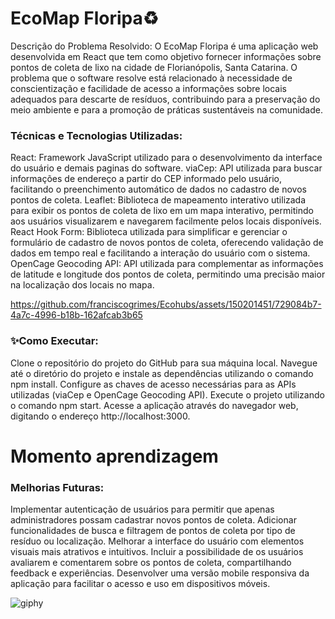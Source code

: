 <h1>EcoMap Floripa♻️</h1> 

Descrição do Problema Resolvido:
O EcoMap Floripa é uma aplicação web desenvolvida em React que tem como objetivo fornecer informações sobre pontos de coleta de lixo na cidade de Florianópolis, Santa Catarina.
O problema que o software resolve está relacionado à necessidade de conscientização e facilidade de acesso a informações sobre locais adequados para descarte de resíduos, 
contribuindo para a preservação do meio ambiente e para a promoção de práticas sustentáveis na comunidade.

<h3>Técnicas e Tecnologias Utilizadas:</h3>

React: Framework JavaScript utilizado para o desenvolvimento da interface do usuário e demais paginas do software.
viaCep: API utilizada para buscar informações de endereço a partir do CEP informado pelo usuário, facilitando o preenchimento automático de dados no cadastro de novos pontos de coleta.
Leaflet: Biblioteca de mapeamento interativo utilizada para exibir os pontos de coleta de lixo em um mapa interativo, permitindo aos usuários visualizarem e navegarem facilmente pelos locais disponíveis.
React Hook Form: Biblioteca utilizada para simplificar e gerenciar o formulário de cadastro de novos pontos de coleta, oferecendo validação de dados em tempo real e facilitando a interação do usuário com o sistema.
OpenCage Geocoding API: API utilizada para complementar as informações de latitude e longitude dos pontos de coleta, permitindo uma precisão maior na localização dos locais no mapa.



  https://github.com/franciscogrimes/Ecohubs/assets/150201451/729084b7-4a7c-4996-b18b-162afcab3b65 



<h3>✨Como Executar:</h3>

Clone o repositório do projeto do GitHub para sua máquina local.
Navegue até o diretório do projeto e instale as dependências utilizando o comando npm install.
Configure as chaves de acesso necessárias para as APIs utilizadas (viaCep e OpenCage Geocoding API).
Execute o projeto utilizando o comando npm start.
Acesse a aplicação através do navegador web, digitando o endereço http://localhost:3000.


<h1>Momento aprendizagem</h1>

<h3>Melhorias Futuras:</h3>

Implementar autenticação de usuários para permitir que apenas administradores possam cadastrar novos pontos de coleta.
Adicionar funcionalidades de busca e filtragem de pontos de coleta por tipo de resíduo ou localização.
Melhorar a interface do usuário com elementos visuais mais atrativos e intuitivos.
Incluir a possibilidade de os usuários avaliarem e comentarem sobre os pontos de coleta, compartilhando feedback e experiências.
Desenvolver uma versão mobile responsiva da aplicação para facilitar o acesso e uso em dispositivos móveis.

![giphy](https://github.com/franciscogrimes/Ecohubs/assets/150201451/222af892-bbba-4347-8081-1e5ee30eaf38)

